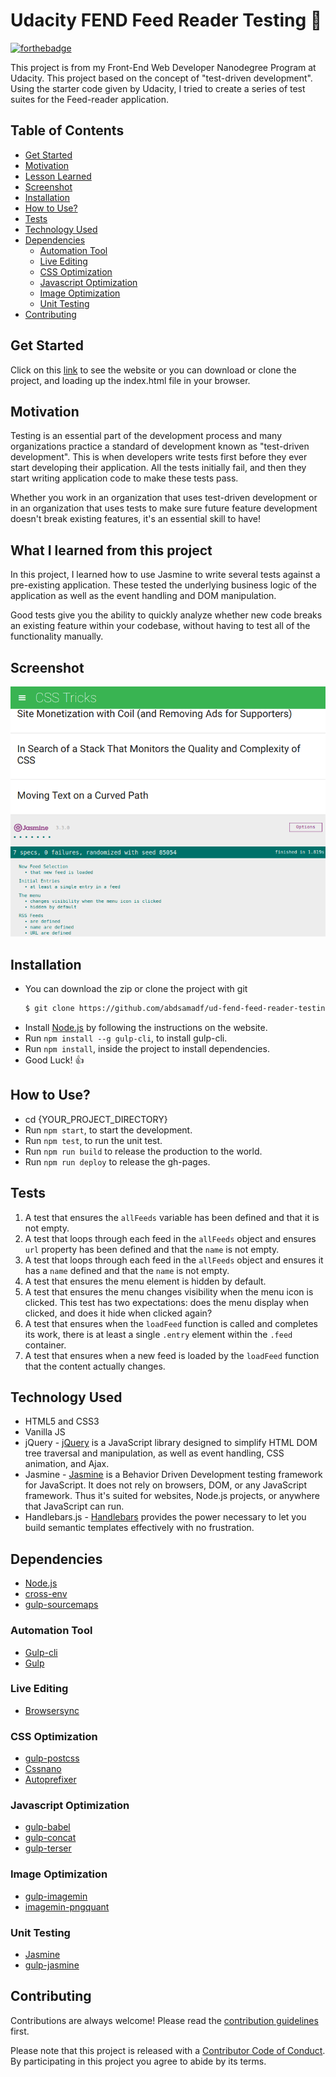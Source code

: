 # Udacity FEND Feed Reader Testing :full_moon_with_face:

[![forthebadge](https://forthebadge.com/images/badges/built-with-love.svg)](https://forthebadge.com)

This project is from my Front-End Web Developer Nanodegree Program at Udacity. This project based on the concept of "test-driven development". Using the starter code given by Udacity, I tried to create a series of test suites for the Feed-reader application.

## Table of Contents

  - [Get Started](#get-started)
  - [Motivation](#motivation)
  - [Lesson Learned](#what-i-learned-from-this-project)
  - [Screenshot](#screenshot)
  - [Installation](#installation)
  - [How to Use?](#how-to-use?)
  - [Tests](#tests)
  - [Technology Used](#technology-used)
  - [Dependencies](#dependencies)
    - [Automation Tool](#automation-tool)
    - [Live Editing](#live-editing)
    - [CSS Optimization](#css-optimization)
    - [Javascript Optimization](#javascript-optimization)
    - [Image Optimization](#image-optimization)
    - [Unit Testing](#unit-testing)
  - [Contributing](#contributing)

## Get Started
Click on this [link]() to see the website or you can download or clone the project, and loading up the index.html file in your browser.

##  Motivation
Testing is an essential part of the development process and many organizations practice a standard of development known as "test-driven development". This is when developers write tests first before they ever start developing their application. All the tests initially fail, and then they start writing application code to make these tests pass.

Whether you work in an organization that uses test-driven development or in an organization that uses tests to make sure future feature development doesn't break existing features, it's an essential skill to have!

## What I learned from this project
In this project, I learned how to use Jasmine to write several tests against a pre-existing application. These tested the underlying business logic of the application as well as the event handling and DOM manipulation.

Good tests give you the ability to quickly analyze whether new code breaks an existing feature within your codebase, without having to test all of the functionality manually.

## Screenshot
![Udacity FEND Feed Reader Testing](img/Screenshot.png)

## Installation
- You can download the zip or clone the project with git
  ```sh
  $ git clone https://github.com/abdsamadf/ud-fend-feed-reader-testing.git
  ```
- Install [Node.js](https://nodejs.org/)   by following the instructions on the website.
- Run `npm install --g gulp-cli`, to install gulp-cli.
- Run `npm install`, inside the project to install dependencies.
- Good Luck! :thumbsup:

## How to Use?
- cd {YOUR_PROJECT_DIRECTORY}
- Run `npm start`, to start the development.
- Run `npm test`, to run the unit test.
- Run `npm run build` to release the production to the world.
- Run `npm run deploy` to release the gh-pages.

## Tests
1. A test that ensures the `allFeeds` variable has been defined and that it is not empty.
2. A test that loops through each feed in the `allFeeds` object and ensures `url` property has been defined and that the `name` is not empty.
3. A test that loops through each feed in the `allFeeds` object and ensures it has a `name` defined and that the `name` is not empty.
4. A test that ensures the menu element is hidden by default.
5. A test that ensures the menu changes visibility when the menu icon is clicked. This test has two expectations: does the menu display when clicked, and does it hide when clicked again?
6. A test that ensures when the `loadFeed` function is called and completes its work, there is at least a single `.entry` element within the `.feed` container.
7. A test that ensures when a new feed is loaded by the `loadFeed` function that the content actually changes.


## Technology Used
* HTML5 and CSS3
* Vanilla JS
* jQuery - [jQuery](https://jquery.com) is a JavaScript library designed to simplify HTML DOM tree traversal and manipulation, as well as event handling, CSS animation, and Ajax.
* Jasmine - [Jasmine](https://jasmine.github.io) is a Behavior Driven Development testing framework for JavaScript. It does not rely on browsers, DOM, or any JavaScript framework. Thus it's suited for websites, Node.js projects, or anywhere that JavaScript can run.
* Handlebars.js - [Handlebars](https://handlebarsjs.com) provides the power necessary to let you build semantic templates effectively with no frustration.

## Dependencies
* [Node.js](https://nodejs.org/en/)
* [cross-env](https://www.npmjs.com/package/cross-env)
* [gulp-sourcemaps](https://www.npmjs.com/package/gulp-sourcemaps)

### Automation Tool
* [Gulp-cli](https://www.npmjs.com/package/gulp-cli)
* [Gulp](https://www.npmjs.com/package/gulp)

### Live Editing
* [Browsersync](https://www.npmjs.com/package/browser-sync)

### CSS Optimization
* [gulp-postcss](https://www.npmjs.com/package/gulp-postcss)
* [Cssnano](https://www.npmjs.com/package/cssnano)
* [Autoprefixer](https://www.npmjs.com/package/autoprefixer)

### Javascript Optimization
* [gulp-babel](https://www.npmjs.com/package/gulp-babel)
* [gulp-concat](https://www.npmjs.com/package/gulp-concat)
* [gulp-terser](https://www.npmjs.com/package/gulp-terser)

### Image Optimization
* [gulp-imagemin](https://www.npmjs.com/package/gulp-imagemin)
* [imagemin-pngquant](https://www.npmjs.com/package/imagemin-pngquant)

### Unit Testing
* [Jasmine](https://jasmine.github.io/index.html)
* [gulp-jasmine](https://www.npmjs.com/package/gulp-jasmine)

## Contributing
Contributions are always welcome! Please read the [contribution guidelines](CONTRIBUTING.md) first.

Please note that this project is released with a [Contributor Code of Conduct](code-of-conduct.md). By participating in this project you agree to abide by its terms.